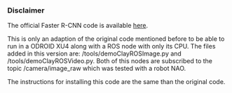 ### Disclaimer

The official Faster R-CNN code is available [here](https://github.com/rbgirshick/py-faster-rcnn).

This is only an adaption of the original code mentioned before to be able to run in a ODROID XU4 along with a ROS node with only its CPU. The files added in this version are: /tools/demoClayROSImage.py and /tools/demoClayROSVideo.py. Both of this nodes are subscribed to the topic /camera/image_raw which was tested with a robot NAO.

The instructions for installing this code are the same than the original code.
